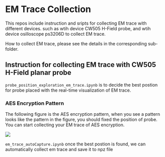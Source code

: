 # EM Trace Collection

This repos include instruction and sripts for collecting EM trace with different devices. such as wtih device CW505 H-Field probe, and wtih device osilloscope ps3206D to collect EM trace.


How to collect EM trace, please see the details in the corresponding sub-folder.


## Instruction for collecting EM trace with CW505 H-Field planar probe

```probe_position_exploration_em_trace.ipynb``` is to decide the best postion for probe placed with the real-time visualization of EM trace.

### AES Encryption Pattern
The following figure is the AES encryption pattern, when you see a pattern looks like the pattern in the figure, you should fixed the position of probe. You can start collecting your EM trace of AES encryption.

![](aes_encryption_pattern.png)

```em_trace_autoCapture.ipynb``` once the best postion is found, we can automatically collect em trace and save it to npz file



